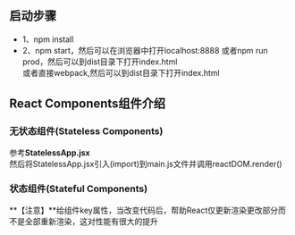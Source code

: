## 启动步骤
* 1、npm install
* 2、npm start，然后可以在浏览器中打开localhost:8888
或者npm run prod，然后可以到dist目录下打开index.html <br/>
或者直接webpack,然后可以到dist目录下打开index.html

## React Components组件介绍

### 无状态组件(Stateless Components)
参考**StatelessApp.jsx** <br/>
然后将StatelessApp.jsx引入(import)到main.js文件并调用reactDOM.render()

### 状态组件(Stateful Components)

**【注意】**给组件key属性，当改变代码后，帮助React仅更新渲染更改部分而不是全部重新渲染，这对性能有很大的提升
